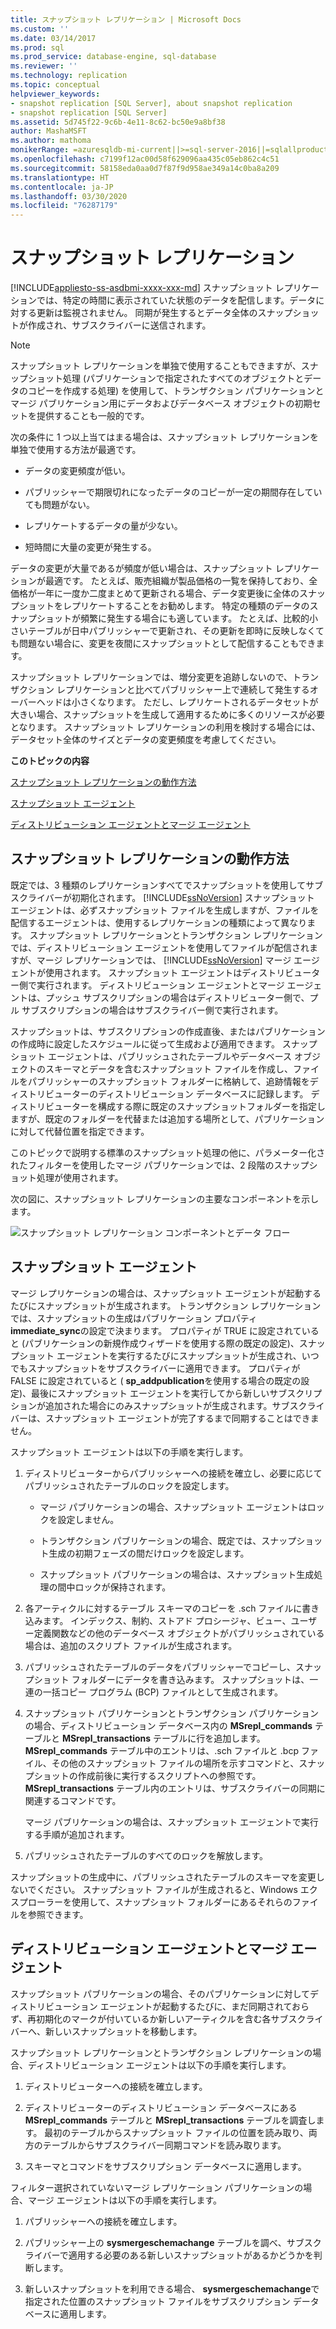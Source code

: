 ```yaml
---
title: スナップショット レプリケーション | Microsoft Docs
ms.custom: ''
ms.date: 03/14/2017
ms.prod: sql
ms.prod_service: database-engine, sql-database
ms.reviewer: ''
ms.technology: replication
ms.topic: conceptual
helpviewer_keywords:
- snapshot replication [SQL Server], about snapshot replication
- snapshot replication [SQL Server]
ms.assetid: 5d745f22-9c6b-4e11-8c62-bc50e9a8bf38
author: MashaMSFT
ms.author: mathoma
monikerRange: =azuresqldb-mi-current||>=sql-server-2016||=sqlallproducts-allversions
ms.openlocfilehash: c7199f12ac00d58f629096aa435c05eb862c4c51
ms.sourcegitcommit: 58158eda0aa0d7f87f9d958ae349a14c0ba8a209
ms.translationtype: HT
ms.contentlocale: ja-JP
ms.lasthandoff: 03/30/2020
ms.locfileid: "76287179"
---
```

# <a name="snapshot-replication"></a>スナップショット レプリケーション
[!INCLUDE[appliesto-ss-asdbmi-xxxx-xxx-md](../../includes/appliesto-ss-asdbmi-xxxx-xxx-md.md)]
  スナップショット レプリケーションでは、特定の時間に表示されていた状態のデータを配信します。データに対する更新は監視されません。 同期が発生するとデータ全体のスナップショットが作成され、サブスクライバーに送信されます。  
  
> [!NOTE]  
>  スナップショット レプリケーションを単独で使用することもできますが、スナップショット処理 (パブリケーションで指定されたすべてのオブジェクトとデータのコピーを作成する処理) を使用して、トランザクション パブリケーションとマージ パブリケーション用にデータおよびデータベース オブジェクトの初期セットを提供することも一般的です。  
  
 次の条件に 1 つ以上当てはまる場合は、スナップショット レプリケーションを単独で使用する方法が最適です。  
  
-   データの変更頻度が低い。  
  
-   パブリッシャーで期限切れになったデータのコピーが一定の期間存在していても問題がない。  
  
-   レプリケートするデータの量が少ない。  
  
-   短時間に大量の変更が発生する。  
  
 データの変更が大量であるが頻度が低い場合は、スナップショット レプリケーションが最適です。 たとえば、販売組織が製品価格の一覧を保持しており、全価格が一年に一度か二度まとめて更新される場合、データ変更後に全体のスナップショットをレプリケートすることをお勧めします。 特定の種類のデータのスナップショットが頻繁に発生する場合にも適しています。 たとえば、比較的小さいテーブルが日中パブリッシャーで更新され、その更新を即時に反映しなくても問題ない場合に、変更を夜間にスナップショットとして配信することもできます。  
  
 スナップショット レプリケーションでは、増分変更を追跡しないので、トランザクション レプリケーションと比べてパブリッシャー上で連続して発生するオーバーヘッドは小さくなります。 ただし、レプリケートされるデータセットが大きい場合、スナップショットを生成して適用するために多くのリソースが必要となります。 スナップショット レプリケーションの利用を検討する場合には、データセット全体のサイズとデータの変更頻度を考慮してください。  
  
 **このトピックの内容**  
  
 [スナップショット レプリケーションの動作方法](#HowWorks)  
  
 [スナップショット エージェント](#SnapshotAgent)  
  
 [ディストリビューション エージェントとマージ エージェント](#DistAgent)  
  
##  <a name="how-snapshot-replication-works"></a><a name="HowWorks"></a> スナップショット レプリケーションの動作方法  
 既定では、3 種類のレプリケーションすべてでスナップショットを使用してサブスクライバーが初期化されます。 [!INCLUDE[ssNoVersion](../../includes/ssnoversion-md.md)] スナップショット エージェントは、必ずスナップショット ファイルを生成しますが、ファイルを配信するエージェントは、使用するレプリケーションの種類によって異なります。 スナップショット レプリケーションとトランザクション レプリケーションでは、ディストリビューション エージェントを使用してファイルが配信されますが、マージ レプリケーションでは、 [!INCLUDE[ssNoVersion](../../includes/ssnoversion-md.md)] マージ エージェントが使用されます。 スナップショット エージェントはディストリビューター側で実行されます。 ディストリビューション エージェントとマージ エージェントは、プッシュ サブスクリプションの場合はディストリビューター側で、プル サブスクリプションの場合はサブスクライバー側で実行されます。  
  
 スナップショットは、サブスクリプションの作成直後、またはパブリケーションの作成時に設定したスケジュールに従って生成および適用できます。 スナップショット エージェントは、パブリッシュされたテーブルやデータベース オブジェクトのスキーマとデータを含むスナップショット ファイルを作成し、ファイルをパブリッシャーのスナップショット フォルダーに格納して、追跡情報をディストリビューターのディストリビューション データベースに記録します。 ディストリビューターを構成する際に既定のスナップショットフォルダーを指定しますが、既定のフォルダーを代替または追加する場所として、パブリケーションに対して代替位置を指定できます。  
  
 このトピックで説明する標準のスナップショット処理の他に、パラメーター化されたフィルターを使用したマージ パブリケーションでは、2 段階のスナップショット処理が使用されます。  
  
 次の図に、スナップショット レプリケーションの主要なコンポーネントを示します。  
  
 ![スナップショット レプリケーション コンポーネントとデータ フロー](../../relational-databases/replication/media/snapshot.gif "スナップショット レプリケーション コンポーネントとデータ フロー")  
  
##  <a name="snapshot-agent"></a><a name="SnapshotAgent"></a> スナップショット エージェント  
 マージ レプリケーションの場合は、スナップショット エージェントが起動するたびにスナップショットが生成されます。 トランザクション レプリケーションでは、スナップショットの生成はパブリケーション プロパティ **immediate_sync**の設定で決まります。 プロパティが TRUE に設定されていると (パブリケーションの新規作成ウィザードを使用する際の既定の設定)、スナップショット エージェントを実行するたびにスナップショットが生成され、いつでもスナップショットをサブスクライバーに適用できます。 プロパティが FALSE に設定されていると ( **sp_addpublication**を使用する場合の既定の設定)、最後にスナップショット エージェントを実行してから新しいサブスクリプションが追加された場合にのみスナップショットが生成されます。サブスクライバーは、スナップショット エージェントが完了するまで同期することはできません。  
  
 スナップショット エージェントは以下の手順を実行します。  
  
1.  ディストリビューターからパブリッシャーへの接続を確立し、必要に応じてパブリッシュされたテーブルのロックを設定します。  
  
    -   マージ パブリケーションの場合、スナップショット エージェントはロックを設定しません。  
  
    -   トランザクション パブリケーションの場合、既定では、スナップショット生成の初期フェーズの間だけロックを設定します。  
  
    -   スナップショット パブリケーションの場合は、スナップショット生成処理の間中ロックが保持されます。  
  
2.  各アーティクルに対するテーブル スキーマのコピーを .sch ファイルに書き込みます。 インデックス、制約、ストアド プロシージャ、ビュー、ユーザー定義関数などの他のデータベース オブジェクトがパブリッシュされている場合は、追加のスクリプト ファイルが生成されます。  
  
3.  パブリッシュされたテーブルのデータをパブリッシャーでコピーし、スナップショット フォルダーにデータを書き込みます。 スナップショットは、一連の一括コピー プログラム (BCP) ファイルとして生成されます。  
  
4.  スナップショット パブリケーションとトランザクション パブリケーションの場合、ディストリビューション データベース内の **MSrepl_commands** テーブルと **MSrepl_transactions** テーブルに行を追加します。 **MSrepl_commands** テーブル中のエントリは、.sch ファイルと .bcp ファイル、その他のスナップショット ファイルの場所を示すコマンドと、スナップショットの作成前後に実行するスクリプトへの参照です。 **MSrepl_transactions** テーブル内のエントリは、サブスクライバーの同期に関連するコマンドです。  
  
     マージ パブリケーションの場合は、スナップショット エージェントで実行する手順が追加されます。  
  
5.  パブリッシュされたテーブルのすべてのロックを解放します。  
  
 スナップショットの生成中に、パブリッシュされたテーブルのスキーマを変更しないでください。 スナップショット ファイルが生成されると、Windows エクスプローラーを使用して、スナップショット フォルダーにあるそれらのファイルを参照できます。  
  
##  <a name="distribution-agent-and-merge-agent"></a><a name="DistAgent"></a> ディストリビューション エージェントとマージ エージェント  
 スナップショット パブリケーションの場合、そのパブリケーションに対してディストリビューション エージェントが起動するたびに、まだ同期されておらず、再初期化のマークが付いているか新しいアーティクルを含む各サブスクライバーへ、新しいスナップショットを移動します。  
  
 スナップショット レプリケーションとトランザクション レプリケーションの場合、ディストリビューション エージェントは以下の手順を実行します。  
  
1.  ディストリビューターへの接続を確立します。  
  
2.  ディストリビューターのディストリビューション データベースにある **MSrepl_commands** テーブルと **MSrepl_transactions** テーブルを調査します。 最初のテーブルからスナップショット ファイルの位置を読み取り、両方のテーブルからサブスクライバー同期コマンドを読み取ります。  
  
3.  スキーマとコマンドをサブスクリプション データベースに適用します。  
  
 フィルター選択されていないマージ レプリケーション パブリケーションの場合、マージ エージェントは以下の手順を実行します。  
  
1.  パブリッシャーへの接続を確立します。  
  
2.  パブリッシャー上の **sysmergeschemachange** テーブルを調べ、サブスクライバーで適用する必要のある新しいスナップショットがあるかどうかを判断します。  
  
3.  新しいスナップショットを利用できる場合、 **sysmergeschemachange**で指定された位置のスナップショット ファイルをサブスクリプション データベースに適用します。  
  
  
